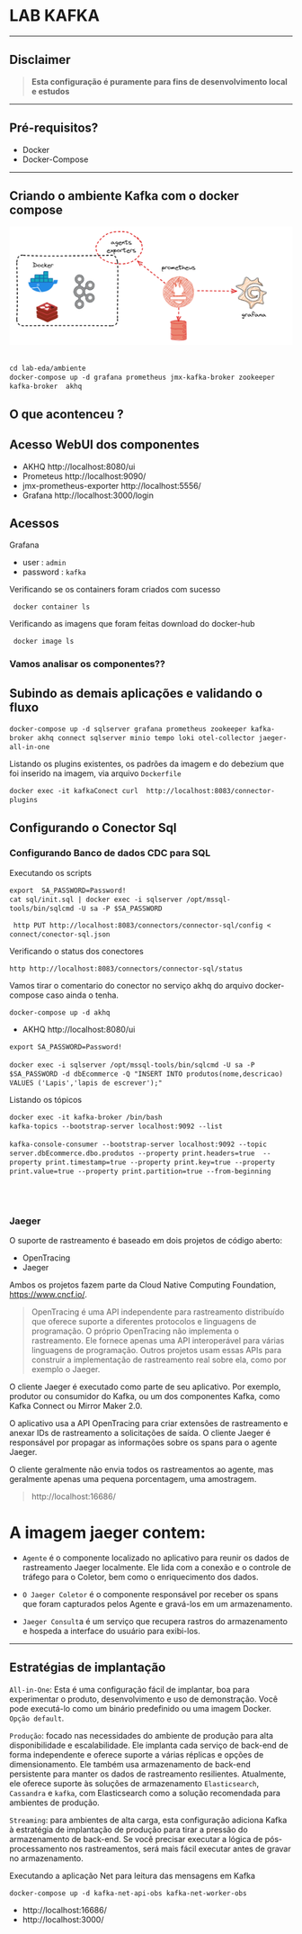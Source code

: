 
# LAB KAFKA

---
## Disclaimer
> **Esta configuração é puramente para fins de desenvolvimento local e estudos**
> 

---


## Pré-requisitos?
* Docker
* Docker-Compose

---

## Criando o ambiente Kafka com o docker compose

![Criando kafka](../content/observabilidade-02.png)


```

cd lab-eda/ambiente
docker-compose up -d grafana prometheus jmx-kafka-broker zookeeper kafka-broker  akhq

```

## O que acontenceu ?


## Acesso WebUI dos componentes


* AKHQ http://localhost:8080/ui
* Prometeus http://localhost:9090/
* jmx-prometheus-exporter http://localhost:5556/
* Grafana http://localhost:3000/login

## Acessos

Grafana

* user : `admin`
* password : `kafka`

Verificando se os containers foram criados com sucesso

```
 docker container ls
```
Verificando as imagens que foram feitas download do docker-hub
```
 docker image ls
```

### Vamos analisar os componentes??



## Subindo as demais aplicações e validando o fluxo

```
docker-compose up -d sqlserver grafana prometheus zookeeper kafka-broker akhq connect sqlserver minio tempo loki otel-collector jaeger-all-in-one 
```

Listando os plugins existentes, os padrões da imagem e do debezium que foi inserido na imagem, via arquivo `Dockerfile`

```
docker exec -it kafkaConect curl  http://localhost:8083/connector-plugins
```

## Configurando o Conector Sql

### Configurando Banco de dados CDC para SQL


Executando os scripts

```
export  SA_PASSWORD=Password!
cat sql/init.sql | docker exec -i sqlserver /opt/mssql-tools/bin/sqlcmd -U sa -P $SA_PASSWORD

```


```
 http PUT http://localhost:8083/connectors/connector-sql/config < connect/conector-sql.json
```

Verificando o status dos conectores

```
http http://localhost:8083/connectors/connector-sql/status

```


Vamos tirar o comentario do conector no serviço akhq do arquivo docker-compose caso ainda o tenha.

```
docker-compose up -d akhq
```

* AKHQ http://localhost:8080/ui


```
export SA_PASSWORD=Password!

docker exec -i sqlserver /opt/mssql-tools/bin/sqlcmd -U sa -P $SA_PASSWORD -d dbEcommerce -Q "INSERT INTO produtos(nome,descricao)  VALUES ('Lapis','lapis de escrever');"

```

Listando os tópicos


```
docker exec -it kafka-broker /bin/bash
kafka-topics --bootstrap-server localhost:9092 --list 

kafka-console-consumer --bootstrap-server localhost:9092 --topic server.dbEcommerce.dbo.produtos --property print.headers=true  --property print.timestamp=true --property print.key=true --property print.value=true --property print.partition=true --from-beginning




```


### Jaeger


O suporte de rastreamento é baseado em dois projetos de código aberto:

* OpenTracing
* Jaeger

Ambos os projetos fazem parte da Cloud Native Computing Foundation, https://www.cncf.io/.

> OpenTracing é uma API independente para rastreamento distribuído que oferece suporte a diferentes protocolos e linguagens de programação. O próprio OpenTracing não implementa o rastreamento. Ele fornece apenas uma API interoperável para várias linguagens de programação. Outros projetos usam essas APIs para construir a implementação de rastreamento real sobre ela, como por exemplo o Jaeger.

O cliente Jaeger é executado como parte de seu aplicativo. Por exemplo, produtor ou consumidor do Kafka, ou um dos componentes Kafka, como Kafka Connect ou Mirror Maker 2.0.

O aplicativo usa a API OpenTracing para criar extensões de rastreamento e anexar IDs de rastreamento a solicitações de saída. O cliente Jaeger é responsável por propagar as informações sobre os spans para o agente Jaeger. 


O cliente geralmente não envia todos os rastreamentos ao agente, mas geralmente apenas uma pequena porcentagem, uma amostragem.

> http://localhost:16686/


# A imagem jaeger contem:

* `Agente` é o componente localizado no aplicativo para reunir os dados de rastreamento Jaeger localmente. Ele lida com a conexão e o controle de tráfego para o Coletor, bem como o enriquecimento dos dados.

* `O Jaeger Coletor`  é o componente responsável por receber os spans que foram capturados pelos Agente e gravá-los em um armazenamento.

* `Jaeger Consult`a é um serviço que recupera rastros do armazenamento e hospeda a interface do usuário para exibi-los.

---

## Estratégias de implantação

`All-in-One`: Esta é uma configuração fácil de implantar, boa para experimentar o produto, desenvolvimento e uso de demonstração. Você pode executá-lo como um binário predefinido ou uma imagem Docker. `Opção default`.

`Produção`: focado nas necessidades do ambiente de produção para alta disponibilidade e escalabilidade. Ele implanta cada serviço de back-end de forma independente e oferece suporte a várias réplicas e opções de dimensionamento. Ele também usa armazenamento de back-end persistente para manter os dados de rastreamento resilientes. Atualmente, ele oferece suporte às soluções de armazenamento `Elasticsearch`, `Cassandra` e `kafka`, com Elasticsearch como a solução recomendada para ambientes de produção.

`Streaming`: para ambientes de alta carga, esta configuração adiciona Kafka à estratégia de implantação de produção para tirar a pressão do armazenamento de back-end. Se você precisar executar a lógica de pós-processamento nos rastreamentos, será mais fácil executar antes de gravar no armazenamento.


Executando a aplicação Net para leitura das mensagens em Kafka


```
docker-compose up -d kafka-net-api-obs kafka-net-worker-obs

```

* http://localhost:16686/
* http://localhost:3000/